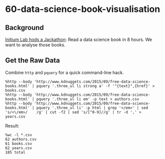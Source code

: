 # 60-data-science-book-visualisation



## Background

[Initium Lab hods a Jackathon](http://initiumlab.com/blog/20150922-jackathon3-review/):
Read a data science book in 8 hours.
We want to analyse those books. 

## Get the Raw Data

Combine `http` and `pquery` for a quick command-line hack.

```
%http --body 'http://www.kdnuggets.com/2015/09/free-data-science-books.html' | pquery '.three_ul li strong a' -f '"{text}",{href}' > books.csv
%http --body 'http://www.kdnuggets.com/2015/09/free-data-science-books.html' | pquery '.three_ul li em' -p text > authors.csv
%http --body 'http://www.kdnuggets.com/2015/09/free-data-science-books.html' | pquery '.three_ul li' -p html | grep '</em>' | sed 's/<\/em>/    /g' | cut -f2 | sed 's/[^0-9]//g' | tr -d ',' > years.csv
```

Result:

```
%wc -l *.csv
62 authors.csv
61 books.csv
62 years.csv
185 total
```



